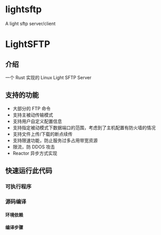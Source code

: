 # lightsftp
A light sftp server/client

# LightSFTP

## 介绍

一个 Rust 实现的 Linux Light SFTP Server

## 支持的功能

- 大部分的 FTP 命令
- 支持主被动传输模式
- 支持用户自定义配置信息
- 支持指定被动模式下数据端口的范围，考虑到了主机配置有防火墙的情况
- 支持文件上传/下载的断点续传
- 支持限速功能，防止服务过多占用带宽资源
- 限流，防 DDOS 攻击
- Reactor 异步方式实现

## 快速运行此代码

### 可执行程序

### 源码编译

#### 环境依赖

#### 编译步骤
